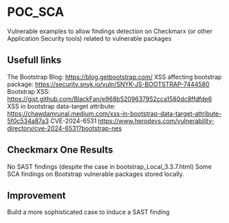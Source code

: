 # POC_SCA

Vulnerable examples to allow findings detection on Checkmarx (or other Application Security tools) related to vulnerable packages

## Usefull links
The Bootstrap Blog: https://blog.getbootstrap.com/
XSS affecting bootstrap package: https://security.snyk.io/vuln/SNYK-JS-BOOTSTRAP-7444580
Bootstrap XSS: https://gist.github.com/BlackFan/e968b5209637952cca1580dc8ffdfde6
XSS in bootstrap data-target attribute: https://chawdamrunal.medium.com/xss-in-bootstrap-data-target-attribute-5f0c534a87a3
CVE-2024-6531 https://www.herodevs.com/vulnerability-directory/cve-2024-6531?bootstrap-nes

## Checkmarx One Results
No SAST findings (despite the case in bootstrap_Local_3.3.7.html)
Some SCA findings on Bootstrap vulnerable packages stored locally.

## Improvement
Build a more sophisticated case to induce a SAST finding
